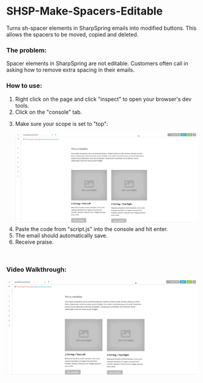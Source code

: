 # SHSP-Make-Spacers-Editable
Turns sh-spacer elements in SharpSpring emails into modified buttons. This allows the spacers to be moved, copied and deleted.

<h3>The problem:</h3>
<p>Spacer elements in SharpSpring are not editable. Customers often call in asking how to remove extra spacing in their emails.</p>

<h3>How to use:</h3>
<ol>
  <li>Right click on the page and click "inspect" to open your browser's dev tools.</li>
  <li>Click on the "console" tab.</li>
  <li><p>Make sure your scope is set to "top":</p></li>
  <img src="https://raw.githubusercontent.com/richlaconte/SHSP-Make-Spacers-Editable/master/scopeExample.gif">
  <li>Paste the code from "script.js" into the console and hit enter.</li>
  <li>The email should automatically save.</li>
  <li>Receive praise.</li>
</ol>

<br>

<h3>Video Walkthrough:</h3>
<img src="https://raw.githubusercontent.com/richlaconte/SHSP-Make-Spacers-Editable/master/Screen%20Recording%202020-02-15%20at%2005.19%20PM.gif">
